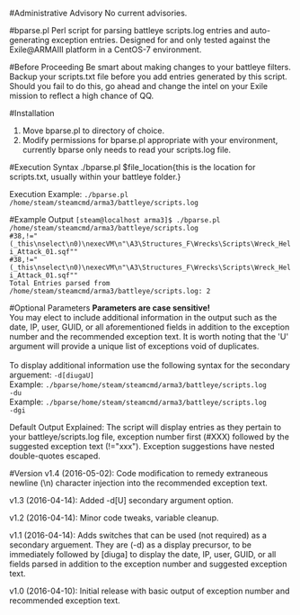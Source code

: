 #Administrative Advisory
No current advisories.

#bparse.pl
Perl script for parsing battleye scripts.log entries and auto-generating exception entries. Designed for and only tested against the  Exile@ARMAIII platform in a CentOS-7 environment.

#Before Proceeding
Be smart about making changes to your battleye filters. Backup your scripts.txt file before you add entries generated by this script. Should you fail to do this, go ahead and change the intel on your Exile mission to reflect a high chance of QQ.

#Installation
1. Move bparse.pl to directory of choice.
2. Modify permissions for bparse.pl appropriate with your environment, currently bparse only needs to read your scripts.log file.

#Execution Syntax
./bparse.pl $file_location{this is the location for scripts.txt, usually within your battleye folder.} 

Execution Example:
<code>./bparse.pl /home/steam/steamcmd/arma3/battleye/scripts.log</code><br>

#Example Output
<code>[steam@localhost arma3]$ ./bparse.pl /home/steam/steamcmd/arma3/battleye/scripts.log</code><br>
<code>#38,!="(_this\nselect\n0)\nexecVM\n\"\A3\Structures_F\Wrecks\Scripts\Wreck_Heli_Attack_01.sqf\""</code><br>
<code>#38,!="(_this\nselect\n0)\nexecVM\n\"\A3\Structures_F\Wrecks\Scripts\Wreck_Heli_Attack_01.sqf\""</code><br>
<code>Total Entries parsed from /home/steam/steamcmd/arma3/battleye/scripts.log: 2</code><br>

#Optional Parameters
<b>Parameters are case sensitive!</b><br>
You may elect to include additional information in the output such as the date, IP, user, GUID, or all aforementioned fields in addition to the exception number and the recommended exception text. It is worth noting that the 'U' argument will provide a unique list of exceptions void of duplicates.<br><br>To display additional information use the following syntax for the secondary arguement: <code>-d[diugaU]</code><br>Example: <code>./bparse/home/steam/steamcmd/arma3/battleye/scripts.log -du</code><br>Example: <code>./bparse/home/steam/steamcmd/arma3/battleye/scripts.log -dgi</code><br>

Default Output Explained:
The script will display entries as they pertain to your battleye/scripts.log file, exception number first (#XXX) followed by the suggested exception text (!="xxx"). Exception suggestions have nested double-quotes escaped.

#Version
v1.4 (2016-05-02): Code modification to remedy extraneous newline (\n) character injection into the recommended exception text.

v1.3 (2016-04-14): Added -d[U] secondary argument option.

v1.2 (2016-04-14): Minor code tweaks, variable cleanup.

v1.1 (2016-04-14): Adds switches that can be used (not required) as a secondary arguement. They are (-d) as a display precursor, to be immediately followed by [diuga] to display the date, IP, user, GUID, or all fields parsed in addition to the exception number and suggested exception text.

v1.0 (2016-04-10): Initial release with basic output of exception number and recommended exception text.
